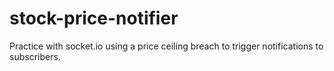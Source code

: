 # stock-price-notifier
Practice with socket.io using a price ceiling breach to trigger notifications to subscribers.

